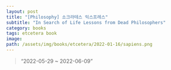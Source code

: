 ```yaml
---
layout: post
title: "[Philosophy] 소크라테스 익스프레스"
subtitle: "In Search of Life Lessons from Dead Philosophers"
category: books
tags: etcetera book
image:
path: /assets/img/books/etcetera/2022-01-16/sapiens.png
---
```


> “2022-05-29 ~ 2022-06-09”